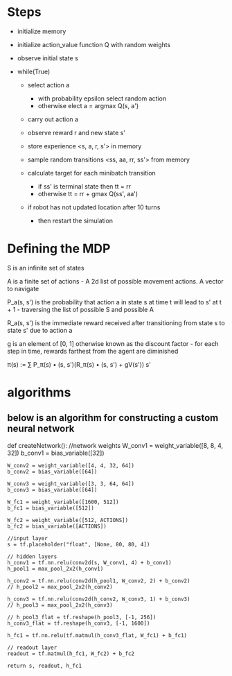 # Steps

- initialize memory
- initialize action_value function Q with random weights
- observe initial state s

- while(True)
  - select action a 
    - with probability epsilon select random action
    - otherwise elect a = argmax Q(s, a')
  - carry out action a
  - observe reward r and new state s'
  - store experience <s, a, r, s'> in memory
  
  - sample random transitions <ss, aa, rr, ss'> from memory
  - calculate target for each minibatch transition
    - if ss' is terminal state then tt = rr
    - otherwise tt = rr + gmax Q(ss', aa')
  - if robot has not updated location after 10 turns
    - then restart the simulation
  
# Defining the MDP

  S is an infinite set of states

  A is a finite set of actions
    - A 2d list of possible movement actions. A vector to navigate

  P_a(s, s') is the probability that action a in state s at time t will lead to s' at t + 1
    - traversing the list of possible S and possible A
    
  R_a(s, s') is the immediate reward received after transitioning from state s to state s' due to action a

  g is an element of [0, 1] otherwise known as the discount factor
    - for each step in time, rewards farthest from the agent are diminished

  π(s) := ∑ P_π(s) • (s, s')(R_π(s) • (s, s') + gV(s'))
          s'

# algorithms

## below is an algorithm for constructing a custom neural network

  def createNetwork():
  //network weights
    W_conv1 = weight_variable([8, 8, 4, 32])
    b_conv1 = bias_variable([32])

    W_conv2 = weight_variable([4, 4, 32, 64])
    b_conv2 = bias_variable([64])

    W_conv3 = weight_variable([3, 3, 64, 64])
    b_conv3 = bias_variable([64])

    W_fc1 = weight_variable([1600, 512])
    b_fc1 = bias_variable([512])

    W_fc2 = weight_variable([512, ACTIONS])
    b_fc2 = bias_variable([ACTIONS])

    //input layer
    s = tf.placeholder("float", [None, 80, 80, 4])

    // hidden layers
    h_conv1 = tf.nn.relu(conv2d(s, W_conv1, 4) + b_conv1)
    h_pool1 = max_pool_2x2(h_conv1)

    h_conv2 = tf.nn.relu(conv2d(h_pool1, W_conv2, 2) + b_conv2)
    // h_pool2 = max_pool_2x2(h_conv2)

    h_conv3 = tf.nn.relu(conv2d(h_conv2, W_conv3, 1) + b_conv3)
    // h_pool3 = max_pool_2x2(h_conv3)

    // h_pool3_flat = tf.reshape(h_pool3, [-1, 256])
    h_conv3_flat = tf.reshape(h_conv3, [-1, 1600])

    h_fc1 = tf.nn.relu(tf.matmul(h_conv3_flat, W_fc1) + b_fc1)

    // readout layer
    readout = tf.matmul(h_fc1, W_fc2) + b_fc2

    return s, readout, h_fc1
